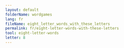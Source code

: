 ```yaml
---
layout: default
folderName: wordgames
lang: fr
fileName: eight_letter_words_with_these_letters
permalink: fr/eight-letter-words-with-these-letters
tool: eight-letter-words
letter: 8
---
```

